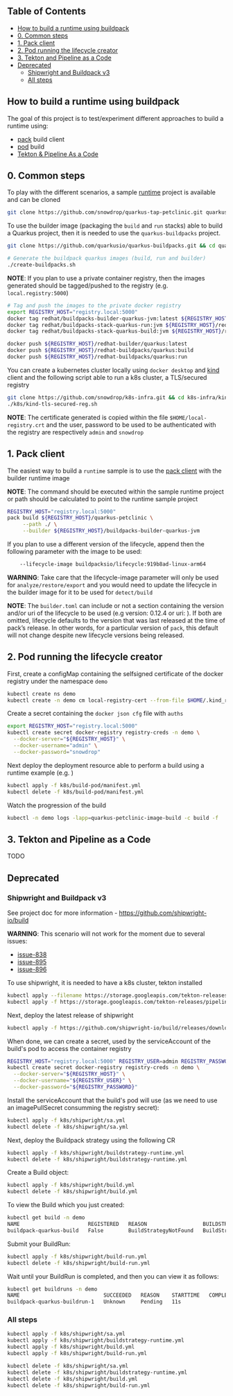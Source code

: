## Table of Contents

* [How to build a runtime using buildpack](#how-to-build-a-runtime-using-buildpack)
* [0. Common steps](#0-common-steps)
* [1. Pack client](#1-pack-client)
* [2. Pod running the lifecycle creator](#2-pod-running-the-lifecycle-creator)
* [3. Tekton and Pipeline as a Code](#3-tekton-and-pipeline-as-a-code)
* [Deprecated](#deprecated)
    * [Shipwright and Buildpack v3](#shipwright-and-buildpack-v3)
    * [All steps](#all-steps)


## How to build a runtime using buildpack

The goal of this project is to test/experiment different approaches to build a runtime using:

- [pack](#1-pack-client) build client
- [pod](#2-pod-running-the-lifecycle-creator) build
- [Tekton & Pipeline As a Code](#3-tekton-and-pipeline-as-a-code)

## 0. Common steps

To play with the different scenarios, a sample [runtime](https://github.com/snowdrop/quarkus-tap-petclinic/tree/main) project is available and can be cloned
```bash
git clone https://github.com/snowdrop/quarkus-tap-petclinic.git quarkus-petclinic && cd quarkus-petclinic
```

To use the builder image (packaging the `build` and `run` stacks) able to build a Quarkus project, then it is needed to use the `quarkus-buildpacks` project.
```bash
git clone https://github.com/quarkusio/quarkus-buildpacks.git && cd quarkus-buildpacks

# Generate the buildpack quarkus images (build, run and builder)
./create-buildpacks.sh
```

**NOTE**: If you plan to use a private container registry, then the images generated should be tagged/pushed to the registry (e.g. `local.registry:5000`)

```bash
# Tag and push the images to the private docker registry
export REGISTRY_HOST="registry.local:5000"
docker tag redhat/buildpacks-builder-quarkus-jvm:latest ${REGISTRY_HOST}/redhat-builder/quarkus:latest
docker tag redhat/buildpacks-stack-quarkus-run:jvm ${REGISTRY_HOST}/redhat-buildpacks/quarkus:run
docker tag redhat/buildpacks-stack-quarkus-build:jvm ${REGISTRY_HOST}/redhat-buildpacks/quarkus:build

docker push ${REGISTRY_HOST}/redhat-builder/quarkus:latest
docker push ${REGISTRY_HOST}/redhat-buildpacks/quarkus:build
docker push ${REGISTRY_HOST}/redhat-buildpacks/quarkus:run
```
You can create a kubernetes cluster locally using `docker desktop` and [kind](https://kind.sigs.k8s.io/docs/user/quick-start/#installation) client and the following script
able to run a k8s cluster, a TLS/secured registry

```bash
git clone https://github.com/snowdrop/k8s-infra.git && cd k8s-infra/kind
./k8s/kind-tls-secured-reg.sh
```
**NOTE**: The certificate generated is copied within the file `$HOME/local-registry.crt` and the user, password to be used to be authenticated
with the registry are respectively `admin` and `snowdrop`

## 1. Pack client

The easiest way to build a `runtime` sample is to use the [pack client](https://buildpacks.io/docs/tools/pack/) with the builder runtime image

**NOTE**: The command should be executed within the sample runtime project or path should be calculated to point to the runtime sample project

```bash
REGISTRY_HOST="registry.local:5000"
pack build ${REGISTRY_HOST}/quarkus-petclinic \
     --path ./ \
     --builder ${REGISTRY_HOST}/buildpacks-builder-quarkus-jvm
```

If you plan to use a different version of the lifecycle, append then the following parameter with the image to be used:
```bash
    --lifecycle-image buildpacksio/lifecycle:919b8ad-linux-arm64
```
**WARNING**: Take care that the lifecycle-image parameter will only be used for `analyze/restore/export` and you would need to update the lifecycle in the builder image for it to be used for `detect/build`

**NOTE**: The `builder.toml` can include or not a section containing the version and/or uri of the lifecycle to be used (e.g version: 0.12.4 or uri: ).
If both are omitted, lifecycle defaults to the version that was last released at the time of pack’s release. In other words, for a particular version of `pack`, this default will not change despite new lifecycle versions being released.

## 2. Pod running the lifecycle creator

First, create a configMap containing the selfsigned certificate of the docker registry under the namespace `demo`
```bash
kubectl create ns demo
kubectl create -n demo cm local-registry-cert --from-file $HOME/.kind_registry/certs/localhost/client.crt
```

Create a secret containing the `docker json cfg` file with `auths`
```bash
export REGISTRY_HOST="registry.local:5000"
kubectl create secret docker-registry registry-creds -n demo \
  --docker-server="${REGISTRY_HOST}" \
  --docker-username="admin" \
  --docker-password="snowdrop"
```
Next deploy the deployment resource able to perform a build using a runtime example (e.g. )
```bash
kubectl apply -f k8s/build-pod/manifest.yml
kubectl delete -f k8s/build-pod/manifest.yml
```
Watch the progression of the build
```bash
kubectl -n demo logs -lapp=quarkus-petclinic-image-build -c build -f
```

## 3. Tekton and Pipeline as a Code

TODO 
## Deprecated

### Shipwright and Buildpack v3

See project doc for more information - https://github.com/shipwright-io/build

**WARNING**: This scenario will not work for the moment due to several issues:
- [issue-838](https://github.com/shipwright-io/build/issues/838)
- [issue-895](https://github.com/shipwright-io/build/issues/895)
- [issue-896](https://github.com/shipwright-io/build/issues/896)

To use shipwright, it is needed to have a k8s cluster, tekton installed
```bash
kubectl apply --filename https://storage.googleapis.com/tekton-releases/pipeline/previous/v0.25.0/release.
kubectl apply -f https://storage.googleapis.com/tekton-releases/pipeline/previous/v0.28.1/release.yaml
```
Next, deploy the latest release of shipwright
```bash
kubectl apply -f https://github.com/shipwright-io/build/releases/download/v0.5.1/release.yaml
```

When done, we can create a secret, used by the serviceAccount of the build's pod to access the container
registry

```bash
REGISTRY_HOST="registry.local:5000" REGISTRY_USER=admin REGISTRY_PASSWORD=snowdrop
kubectl create secret docker-registry registry-creds -n demo \
  --docker-server="${REGISTRY_HOST}" \
  --docker-username="${REGISTRY_USER}" \
  --docker-password="${REGISTRY_PASSWORD}"
```
Install the serviceAccount that the build's pod will use (as we need to use an imagePullSecret consumming the registry secret):
```bash
kubectl apply -f k8s/shipwright/sa.yml
kubectl delete -f k8s/shipwright/sa.yml
```

Next, deploy the Buildpack strategy using the following CR
```bash
kubectl apply -f k8s/shipwright/buildstrategy-runtime.yml
kubectl delete -f k8s/shipwright/buildstrategy-runtime.yml
```

Create a Build object:

```bash
kubectl apply -f k8s/shipwright/build.yml
kubectl delete -f k8s/shipwright/build.yml
```
To view the Build which you just created:

```bash
kubectl get build -n demo                        
NAME                      REGISTERED   REASON                  BUILDSTRATEGYKIND   BUILDSTRATEGYNAME    CREATIONTIME
buildpack-quarkus-build   False        BuildStrategyNotFound   BuildStrategy       quarkus-buildpacks   174m
```

Submit your BuildRun:

```bash
kubectl apply -f k8s/shipwright/build-run.yml
kubectl delete -f k8s/shipwright/build-run.yml
```
Wait until your BuildRun is completed, and then you can view it as follows:

```bash
kubectl get buildruns -n demo
NAME                           SUCCEEDED   REASON    STARTTIME   COMPLETIONTIME
buildpack-quarkus-buildrun-1   Unknown     Pending   11s  
```

### All steps
```bash
kubectl apply -f k8s/shipwright/sa.yml
kubectl apply -f k8s/shipwright/buildstrategy-runtime.yml
kubectl apply -f k8s/shipwright/build.yml
kubectl apply -f k8s/shipwright/build-run.yml

kubectl delete -f k8s/shipwright/sa.yml
kubectl delete -f k8s/shipwright/buildstrategy-runtime.yml
kubectl delete -f k8s/shipwright/build.yml
kubectl delete -f k8s/shipwright/build-run.yml
```
